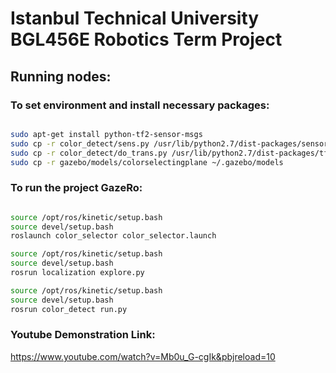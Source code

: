 # Istanbul Technical University BGL456E Robotics Term Project

## Running nodes:

### To set environment and install necessary packages:

```bash

sudo apt-get install python-tf2-sensor-msgs
sudo cp -r color_detect/sens.py /usr/lib/python2.7/dist-packages/sensor_msgs/point_cloud2.py
sudo cp -r color_detect/do_trans.py /usr/lib/python2.7/dist-packages/tf2_sensor_msgs/tf2_sensor_msgs.py
sudo cp -r gazebo/models/colorselectingplane ~/.gazebo/models
```
### To run the project GazeRo:

```bash

source /opt/ros/kinetic/setup.bash
source devel/setup.bash
roslaunch color_selector color_selector.launch

source /opt/ros/kinetic/setup.bash
source devel/setup.bash
rosrun localization explore.py

source /opt/ros/kinetic/setup.bash
source devel/setup.bash
rosrun color_detect run.py
```
### Youtube Demonstration Link:

https://www.youtube.com/watch?v=Mb0u_G-cgIk&pbjreload=10
